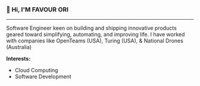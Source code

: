 <h3>👋 Hi, I'M FAVOUR ORI</h3>

<hr/>

Software Engineer keen on building and shipping innovative products geared toward simplifying, automating, and improving life. I have worked with companies like OpenTeams (USA), Turing (USA), & National Drones (Australia)

<b><p>Interests:</p></b>
<ul>
<li>Cloud Computing</li>
<li>Software Development </li>
</ul>
